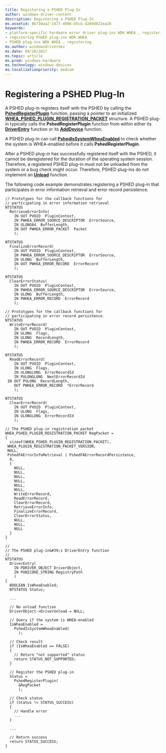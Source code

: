 ```yaml
---
title: Registering a PSHED Plug-In
author: windows-driver-content
description: Registering a PSHED Plug-In
ms.assetid: 8b710aa2-1477-4906-b5cb-d269d821ea28
keywords:
- platform-specific hardware error driver plug-ins WDK WHEA , registering
- registering PSHED plug-ins WDK WHEA
- PSHED plug-ins WDK WHEA , registering
ms.author: windowsdriverdev
ms.date: 04/20/2017
ms.topic: article
ms.prod: windows-hardware
ms.technology: windows-devices
ms.localizationpriority: medium
---
```


# Registering a PSHED Plug-In


A PSHED plug-in registers itself with the PSHED by calling the [**PshedRegisterPlugin**](https://msdn.microsoft.com/library/windows/hardware/ff559466) function, passing a pointer to an initialized [**WHEA\_PSHED\_PLUGIN\_REGISTRATION\_PACKET**](https://msdn.microsoft.com/library/windows/hardware/ff560617) structure. A PSHED plug-in typically calls the **PshedRegisterPlugin** function from within either its [**DriverEntry**](https://msdn.microsoft.com/library/windows/hardware/ff544113) function or its [**AddDevice**](https://msdn.microsoft.com/library/windows/hardware/ff540521) function.

A PSHED plug-in can call [**PshedIsSystemWheaEnabled**](https://msdn.microsoft.com/library/windows/hardware/ff559465) to check whether the system is WHEA-enabled before it calls **PshedRegisterPlugin**.

After a PSHED plug-in has successfully registered itself with the PSHED, it cannot be deregistered for the duration of the operating system session. Therefore, a registered PSHED plug-in must not be unloaded from the system or a bug check might occur. Therefore, PSHED plug-ins do not implement an [**Unload**](https://msdn.microsoft.com/library/windows/hardware/ff564886) function.

The following code example demonstrates registering a PSHED plug-in that participates in error information retrieval and error record persistence.

```
// Prototypes for the callback functions for
// participating in error information retrieval
NTSTATUS
  RetrieveErrorInfo(
    IN OUT PVOID  PluginContext,
    IN PWHEA_ERROR_SOURCE_DESCRIPTOR  ErrorSource,
    IN ULONG64  BufferLength,
    IN OUT PWHEA_ERROR_PACKET  Packet
    );

NTSTATUS
  FinalizeErrorRecord(
    IN OUT PVOID  PluginContext,
    IN PWHEA_ERROR_SOURCE_DESCRIPTOR  ErrorSource,
    IN ULONG  BufferLength,
    IN OUT PWHEA_ERROR_RECORD  ErrorRecord
    );

NTSTATUS
  ClearErrorStatus(
    IN OUT PVOID  PluginContext,
    IN PWHEA_ERROR_SOURCE_DESCRIPTOR  ErrorSource,
    IN ULONG  BufferLength,
    IN PWHEA_ERROR_RECORD  ErrorRecord
    );

// Prototypes for the callback functions for
// participating in error record persistence.
NTSTATUS
  WriteErrorRecord(
    IN OUT PVOID  PluginContext,
    IN ULONG  Flags,
    IN ULONG  RecordLength,
    IN PWHEA_ERROR_RECORD  ErrorRecord
    );

NTSTATUS
  ReadErrorRecord(
    IN OUT PVOID  PluginContext,
    IN ULONG  Flags,
    IN ULONGLONG  ErrorRecordId
    IN PULONGLONG  NextErrorRecordId
 IN OUT PULONG  RecordLength,
    OUT PWHEA_ERROR_RECORD  *ErrorRecord
    );

NTSTATUS
  ClearErrorRecord(
    IN OUT PVOID  PluginContext,
    IN ULONG  Flags,
    IN ULONGLONG  ErrorRecordId
    );

// The PSHED plug-in registration packet
WHEA_PSHED_PLUGIN_REGISTRATION_PACKET RegPacket =
{
  sizeof(WHEA_PSHED_PLUGIN_REGISTRATION_PACKET),
 WHEA_PLUGIN_REGISTRATION_PACKET_VERSION,
 NULL,
 PshedFAErrorInfoRetrieval | PshedFAErrorRecordPersistence,
  0,
  {
    NULL,
    NULL,
    NULL,
    NULL,
    NULL,
    NULL,
    WriteErrorRecord,
    ReadErrorRecord,
    ClearErrorRecord,
    RetrieveErrorInfo,
    FinalizeErrorRecord,
    ClearErrorStatus,
    NULL,
    NULL,
    NULL
  }
}

//
// The PSHED plug-in&#39;s DriverEntry function
//
NTSTATUS
  DriverEntry(
    IN PDRIVER_OBJECT DriverObject,
    IN PUNICODE_STRING RegistryPath
    )
{
  BOOLEAN IsWheaEnabled;
  NTSTATUS Status;

  ...

  // No unload function
  DriverObject->DriverUnload = NULL;

  // Query if the system is WHEA-enabled
  IsWheaEnabled =
    PshedIsSystemWheaEnabled(
      );

  // Check result
  if (IsWheaEnabled == FALSE)
  {
    // Return "not supported" status
    return STATUS_NOT_SUPPORTED;
  }

  // Register the PSHED plug-in
  Status =
    PshedRegisterPlugin(
      &RegPacket
      );

  // Check status
  if (Status != STATUS_SUCCESS)
  {
    // Handle error
    ...
  }

  ...

  // Return success
  return STATUS_SUCCESS;
}
```

 

 




